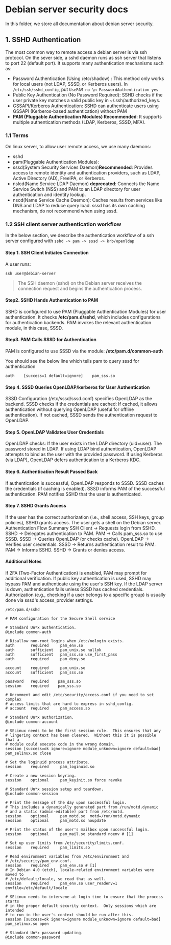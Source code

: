 # Debian server security docs

In this folder, we store all documentation about debian server security.

## 1. SSHD Authentication

The most common way to remote access a debian server is via ssh protocol. On the sever side, a sshd daemon runs as 
ssh server that listens to port 22 (default port). It supports many authentication mechanisms such as:

- Password Authentication (Using /etc/shadow) : This method only works for local users (not LDAP, SSSD, or Kerberos users). In `/etc/ssh/sshd_config`, put `UsePAM no \n PasswordAuthentication yes`
- Public Key Authentication (No Password Required): SSHD checks if the user private key matches a valid public key in ~/.ssh/authorized_keys.
- GSSAPI/Kerberos Authentication: SSHD can authenticate users using GSSAPI (Kerberos-based authentication) without PAM
- **PAM (Pluggable Authentication Modules) Recommended**: It supports multiple authentication methods (LDAP, Kerberos, SSSD, MFA).



### 1.1 Terms

On linux server, to allow user remote access, we use many daemons:

- sshd
- pam(Pluggable Authentication Modules):
- sssd(System Security Services Daemon)**Recommended**: Provides access to remote identity and authentication providers, such as LDAP, Active Directory (AD), FreeIPA, or Kerberos.
- nslcd(Name Service LDAP Daemon) **deprecated**: Connects the Name Service Switch (NSS) and PAM to an LDAP directory for user authentication and identity lookup.
- nscd(Name Service Cache Daemon): Caches results from services like DNS and LDAP to reduce query load. sssd has its own caching mechanism, do not recommend when using sssd.

### 1.2 SSH client server authentication workflow 

In the below section, we describe the authentication 
workflow of a ssh server configured with `sshd -> pam -> sssd -> krb/openldap`

#### Step 1. SSH Client Initiates Connection

A user runs:

```shell
ssh user@debian-server
```

> The SSH daemon (sshd) on the Debian server receives the connection request and begins the authentication process.

#### Step2. SSHD Hands Authentication to PAM

SSHD is configured to use PAM (Pluggable Authentication Modules) for user authentication.
It checks **/etc/pam.d/sshd**, which includes configurations for authentication backends.
PAM invokes the relevant authentication module, in this case, SSSD.


#### Step3. PAM Calls SSSD for Authentication

PAM is configured to use SSSD via the module: **/etc/pam.d/common-auth**

You should see the below line which tells pam to query sssd for authentication

```shell
auth    [success=1 default=ignore]    pam_sss.so
```

#### Step 4. SSSD Queries OpenLDAP/kerberos for User Authentication

SSSD Configuration (/etc/sssd/sssd.conf) specifies OpenLDAP as the backend.
SSSD checks if the credentials are cached:
If cached, it allows authentication without querying OpenLDAP (useful for offline authentication).
If not cached, SSSD sends the authentication request to OpenLDAP.


#### Step 5. OpenLDAP Validates User Credentials
OpenLDAP checks:
If the user exists in the LDAP directory (uid=user).
The password stored in LDAP.
If using LDAP bind authentication, OpenLDAP attempts to bind as the user with the provided password.
If using Kerberos (via LDAP), OpenLDAP defers authentication to a Kerberos KDC.

#### Step 6. Authentication Result Passed Back
If authentication is successful, OpenLDAP responds to SSSD.
SSSD caches the credentials (if caching is enabled).
SSSD informs PAM of the successful authentication.
PAM notifies SSHD that the user is authenticated.

#### Step 7. SSHD Grants Access
If the user has the correct authorization (i.e., shell access, SSH keys, group policies), SSHD grants access.
The user gets a shell on the Debian server.
Authentication Flow Summary
SSH Client → Requests login from SSHD.
SSHD → Delegates authentication to PAM.
PAM → Calls pam_sss.so to use SSSD.
SSSD → Queries OpenLDAP (or checks cache).
OpenLDAP → Verifies user credentials.
SSSD → Returns authentication result to PAM.
PAM → Informs SSHD.
SSHD → Grants or denies access.


#### Additional Notes
If 2FA (Two-Factor Authentication) is enabled, PAM may prompt for additional verification.
If public key authentication is used, SSHD may bypass PAM and authenticate using the user's SSH key.
If the LDAP server is down, authentication fails unless SSSD has cached credentials.
Authorization (e.g., checking if a user belongs to a specific group) is usually done via sssd's access_provider settings.


`/etc/pam.d/sshd`

```shell
# PAM configuration for the Secure Shell service

# Standard Un*x authentication.
@include common-auth

# Disallow non-root logins when /etc/nologin exists.
auth       required     pam_env.so
auth       sufficient   pam_unix.so nullok 
auth       sufficient   pam_sss.so use_first_pass
auth       required     pam_deny.so

account    required     pam_unix.so
account    sufficient   pam_sss.so

password   required    pam_sss.so
session    required    pam_sss.so

# Uncomment and edit /etc/security/access.conf if you need to set complex
# access limits that are hard to express in sshd_config.
# account  required     pam_access.so

# Standard Un*x authorization.
@include common-account

# SELinux needs to be the first session rule.  This ensures that any
# lingering context has been cleared.  Without this it is possible that a
# module could execute code in the wrong domain.
session [success=ok ignore=ignore module_unknown=ignore default=bad]        pam_selinux.so close

# Set the loginuid process attribute.
session    required     pam_loginuid.so

# Create a new session keyring.
session    optional     pam_keyinit.so force revoke

# Standard Un*x session setup and teardown.
@include common-session

# Print the message of the day upon successful login.
# This includes a dynamically generated part from /run/motd.dynamic
# and a static (admin-editable) part from /etc/motd.
session    optional     pam_motd.so  motd=/run/motd.dynamic
session    optional     pam_motd.so noupdate

# Print the status of the user's mailbox upon successful login.
session    optional     pam_mail.so standard noenv # [1]

# Set up user limits from /etc/security/limits.conf.
session    required     pam_limits.so

# Read environment variables from /etc/environment and
# /etc/security/pam_env.conf.
session    required     pam_env.so # [1]
# In Debian 4.0 (etch), locale-related environment variables were moved to
# /etc/default/locale, so read that as well.
session    required     pam_env.so user_readenv=1 envfile=/etc/default/locale

# SELinux needs to intervene at login time to ensure that the process starts
# in the proper default security context.  Only sessions which are intended
# to run in the user's context should be run after this.
session [success=ok ignore=ignore module_unknown=ignore default=bad]        pam_selinux.so open

# Standard Un*x password updating.
@include common-password

```


